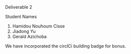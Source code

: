 Deliverable 2

Student Names
1) Hamidou Nouhoum Cisse
2) Jiadong Yu
3) Gerald Azichoba

We have incorporated the circlCi building badge for bonus.


